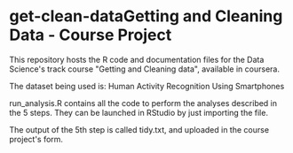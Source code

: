 # get-clean-dataGetting and Cleaning Data - Course Project
This repository hosts the R code and documentation files for the Data Science's track course "Getting and Cleaning data", available in coursera.

The dataset being used is: Human Activity Recognition Using Smartphones



run_analysis.R contains all the code to perform the analyses described in the 5 steps. They can be launched in RStudio by just importing the file.

The output of the 5th step is called tidy.txt, and uploaded in the course project's form.
